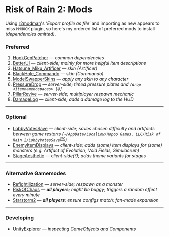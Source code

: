 # Risk of Rain 2: Mods

Using [r2modman](https://thunderstore.io/package/ebkr/r2modman/)'s *'Export profile as file'* and importing as new appears to miss `MMHOOK` plugin, so here's my ordered list of preferred mods to install *(dependencies omitted)*.

### Preferred
1. [HookGenPatcher](https://thunderstore.io/package/RiskofThunder/HookGenPatcher/) *— common dependencies*
2. [BetterUI](https://thunderstore.io/package/XoXFaby/BetterUI/) *— client-side; mainly for more helpful item descriptions*
3. [Hatsune_Miku_Artificer](https://thunderstore.io/package/SussyBnuuy/Hatsune_Miku_Artificer/) *— skin (Artificer)*
4. [BlackHole_Commando](https://thunderstore.io/package/FantomAs/BlackHole_Commando/) *— skin (Commando)*
5. [ModelSwapperSkins](https://thunderstore.io/package/Goorakh/ModelSwapperSkins/) *— apply any skin to any character*
6. [PressureDrop](https://thunderstore.io/package/itsschwer/PressureDrop/) *— server-side; timed pressure plates and `/drop <itemnamenospaces> [@]`*
7. [PillarRevive](https://thunderstore.io/package/Thrayonlosa/PillarRevive/) *— server-side; multiplayer respawn mechanic*
8. [DamageLog](https://thunderstore.io/package/itsschwer/DamageLog/) *— client-side; adds a damage log to the HUD*

----

### Optional
- [LobbyVotesSave](https://thunderstore.io/package/KingEnderBrine/LobbyVotesSave/) *— client-side; saves chosen difficulty and artifacts between game restarts (`~/AppData/LocalLow/Hopoo Games, LLC/Risk of Rain 2/LobbyVotesSave`<sup>[src](https://github.com/KingEnderBrine/-RoR2-LobbyVotesSave/blob/1a6c3678b9a592214e8f644b9612c1a5512d1c3e/LobbyVotesSave/LobbyVotesSavePlugin.cs#L27)</sup>)*
- [EnemyItemDisplays](https://thunderstore.io/package/TheTimesweeper/EnemyItemDisplays/) — *client-side; adds (some) item displays for (some) monsters (e.g. Artifact of Evolution, Void Fields, Simulacrum)*
- [StageAesthetic](https://thunderstore.io/package/HIFU/StageAesthetic/) *— client-side(?); adds theme variants for stages*

----

### Alternative Gamemodes
- [Refightilization](https://thunderstore.io/package/Wonda/Refightilization/) *— server-side; respawn as a monster*
- [RiskOfChaos](https://thunderstore.io/package/Goorakh/RiskOfChaos/) *— **all players**; might be buggy; triggers a random effect every minute*
- [Starstorm2](https://thunderstore.io/package/TeamMoonstorm/Starstorm2/) *— **all players**; ensure configs match; fan-made expansion*

----

### Developing
- [UnityExplorer](https://thunderstore.io/package/sinai-dev/UnityExplorer/) *— inspecting GameObjects and Components*
